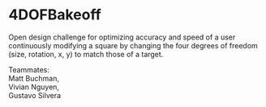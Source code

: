 # 4DOFBakeoff
Open design challenge for optimizing accuracy and speed of a user continuously modifying a square by changing the four degrees of freedom (size, rotation, x, y) to match those of a target. 

Teammates: \
Matt Buchman, \
Vivian Nguyen, \
Gustavo Silvera
